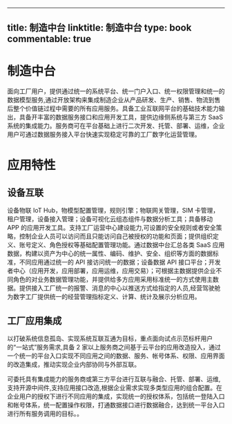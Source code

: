 
---
title: 制造中台
linktitle: 制造中台
type: book
commentable: true
---

# 制造中台

面向工厂用户，提供通过统一的系统平台、统一门户入口、统一权限管理和统一的数据模型服务,通过开放架构来集成制造企业从产品研发、生产、销售、物流到售后整个价值链过程中需要的所有应用服务。具备工业互联网平台的基础技术能力输出，具备开丰富的数据服务接口和应用开发工具，提供边缘侧系统与第三方 SaaS 系统的集成能力。服务商可在平台基础上进行二次开发、托管、部署、运维，企业用户可通过数据服务接入平台快速实现稳定可靠的工厂数字化运营管理。

# 应用特性

## 设备互联

设备物联 IoT Hub，物模型配置管理，规则引擎；物联网关管理，SIM 卡管理，租户管理，设备接入管理；设备可视化云组态组件与数据分析工具；具备移动 APP 的应用开发工具。支持工厂运营中心建设能力,可设置的安全规则或者安全策略，控制企业人员可以访问而且只能访问自己被授权的功能和页面；提供组织定义、账号定义、角色授权等基础配置管理功能。通过数据中台汇总各类 SaaS 应用数据，构建以资产为中心的统一属性、编码、维护、安全、组织等方面的数据标准，不同应用通过统一的 API 接访问统一的数据；设备数据 API 接口平台；开发者中心（应用开发，应用部署，应用运维，应用交易）；可根据主数据提供企业不同角色的对业务数据管理功能，并提供给多方应用采用标准统一的方式使用主数据。提供接入工厂统一的报警、消息的中心以推送方式给指定的人员,经营驾驶舱为数字工厂提供统一的经营管理指标定义、计算、统计及展示分析应用。

## 工厂应用集成

以打破系统信息孤岛、实现系统互联互通为目标，重点面向试点示范标杆用户的“一站式”服务需求,具备 2 家以上服务商之间基于云平台的应用改造投入，通过一个统一的平台入口实现不同应用之间的数据、服务、帐号体系、权限、应用界面的改造集成，推动实现企业内部协同与外部互联。

可委托具有集成能力的服务商或第三方平台进行互联与融合、托管、部署、运维,支持开源中间件,支持应用接口改造,根据企业需求实现多类型应用的组合配置。在企业用户的授权下进行不同应用的集成，实现统一的授权体系，包括统一登陆入口和帐号体系，统一配置操作权限，打通数据接口进行数据融合，达到统一平台入口进行所有服务调用的目标。。

    